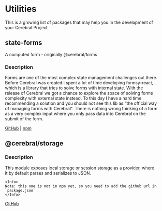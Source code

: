 # Utilities

This is a growing list of packages that may help you in the development of your Cerebral Project

## state-forms

A computed form - originally @cerebral/forms

### Description

Forms are one of the most complex state management challenges out there. Before Cerebral was created I spent a lot of time developing formsy-react, which is a library that tries to solve forms with internal state. With the release of Cerebral we got a chance to explore the space of solving forms complexity with external state instead. To this day I have a hard time recommending a solution and you should not see this lib as "the official way of managing forms with Cerebral". There is nothing wrong thinking of a form as a very complex input where you only pass data into Cerebral on the submit of the form.

[GitHub](https://github.com/garth/state-forms) |
[npm](https://www.npmjs.com/package/state-forms)

## @cerebral/storage

### Description

This module exposes local storage or session storage as a provider, where it by default parses and serializes to JSON.

```marksy
<Info>
Note: this one is not in npm yet, so you need to add the github url in `package.json`
</Info>
```

[GitHub](https://github.com/psypersky/cerebral-local-storage)